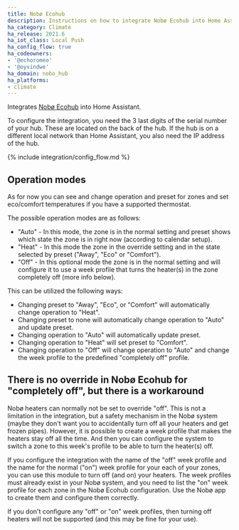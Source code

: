 ```yaml
---
title: Nobø Ecohub
description: Instructions on how to integrate Nobø Ecohub into Home Assistant.
ha_category: Climate
ha_release: 2021.6
ha_iot_class: Local Push
ha_config_flow: true
ha_codeowners:
- '@echoromeo'
- '@oyvindwe'
ha_domain: nobo_hub
ha_platforms:
- climate
---
```


Integrates [Nobø Ecohub](https://www.glendimplex.no/produkter/varmestyring/11123610/noboe-hub/c-77/p-330)
into Home Assistant.

To configure the integration, you need the 3 last digits of the serial number of your hub. These are located
on the back of the hub. If the hub is on a different local network than Home Assistant, you also need the
IP address of the hub.

{% include integration/config_flow.md %}

## Operation modes

As for now you can see and change operation and preset for zones and set eco/comfort temperatures if you have
a supported thermostat.

The possible operation modes are as follows:

- "Auto" - In this mode, the zone is in the normal setting and preset shows which state the zone is in right now
  (according to calendar setup).
- "Heat" - In this mode the zone in the override setting and in the state selected by preset ("Away", "Eco"
  or "Comfort").
- "Off" - In this optional mode the zone is in the normal setting and will configure it to use a week profile that
  turns the heater(s) in the zone completely off (more info below).

This can be utilized the following ways:

- Changing preset to "Away", "Eco", or "Comfort" will automatically change operation to "Heat".
- Changing preset to none will automatically change operation to "Auto" and update preset.
- Changing operation to "Auto" will automatically update preset.
- Changing operation to "Heat" will set preset to "Comfort".
- Changing operation to "Off" will change operation to "Auto" and change the week profile to the predefined
  "completely off" profile.


## There is no override in Nobø Ecohub for "completely off", but there is a workaround

Nobø heaters can normally not be set to override "off". This is not a limitation in the integration, but a
safety mechanism in the Nobø system (maybe they don't want you to accidentally turn off all your heaters and get
frozen pipes). However, it is possible to create a week profile that makes the heaters stay off all the time. And then
you can configure the system to switch a zone to this week's profile to be able to turn the heater(s) off.

If you configure the integration with the name of the "off" week profile and the name for the normal ("on") week
profile for your each of your zones, you can use this module to turn off (and on) your heaters. The week profiles
must already exist in your Nobø system, and you need to list the "on" week profile for each zone in the Nobø Ecohub
configuration. Use the Nobø app to create them and configure them correctly.

If you don't configure any "off" or "on" week profiles, then turning off heaters will not be supported (and this may
be fine for your use).
